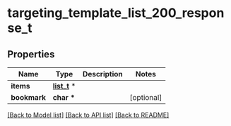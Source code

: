 # targeting_template_list_200_response_t

## Properties
Name | Type | Description | Notes
------------ | ------------- | ------------- | -------------
**items** | [**list_t**](targeting_template_response_data.md) \* |  | 
**bookmark** | **char \*** |  | [optional] 

[[Back to Model list]](../README.md#documentation-for-models) [[Back to API list]](../README.md#documentation-for-api-endpoints) [[Back to README]](../README.md)



